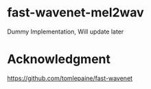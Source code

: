 # fast-wavenet-mel2wav
Dummy Implementation, Will update later

# Acknowledgment
https://github.com/tomlepaine/fast-wavenet

